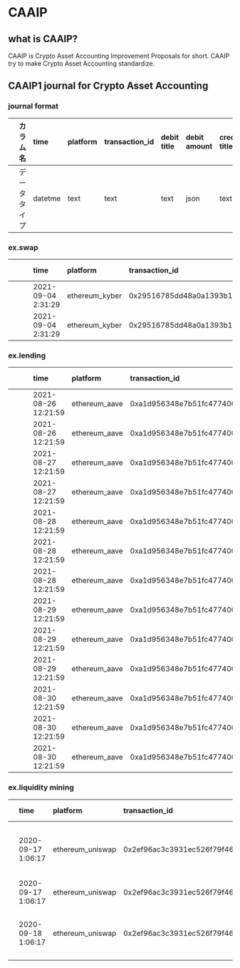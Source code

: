# CAAIP
## what is CAAIP?

CAAIP is Crypto Asset Accounting Improvement Proposals for short.
CAAIP try to make Crypto Asset Accounting standardize.



## CAAIP1 journal for Crypto Asset Accounting

### journal format

| |カラム名|time|platform|transaction_id|debit title|debit amount|credit title|credit amount|comment|
|:----|:----|:----|:----|:----|:----|:----|:----|:----|:----|
| |データタイプ|datetme|text|text|text|json|text|json|text|

### ex.swap


| | | |time|platform|transaction_id|debit title|debit amount|credit title|credit amount|comment|
|:----|:----|:----|:----|:----|:----|:----|:----|:----|:----|:----|
| | | |2021-09-04 2:31:29|ethereum_kyber|0x29516785dd48a0a1393b169f2c2440985285ee1d8c7c456f03d44b73d0e6db03|SPOT|{0xb4efd85c19999d84251304bda99e90b92300bd93:105.80922530000567705}|SPOT|{0xdac17f958d2ee523a2206206994597c13d831ec7:2250}|105.80922530000567705RPL購入 2250USDT売却|
| | | |2021-09-04 2:31:29|ethereum_kyber|0x29516785dd48a0a1393b169f2c2440985285ee1d8c7c456f03d44b73d0e6db03|FEE|{ETH:0.00001}|SPOT|{ETH:0.00001}|0.00001ETH手数料支払|

### ex.lending


| | | |time|platform|transaction_id|debit title|debit amount|credit title|credit amount|comment|
|:----|:----|:----|:----|:----|:----|:----|:----|:----|:----|:----|
| | | |2021-08-26 12:21:59|ethereum_aave|0xa1d956348e7b51fc47740082e2711e59ee152b7af0787455e99f3cd684b57264|CREDIT|{0xdac17f958d2ee523a2206206994597c13d831ec7:50000}|SPOT|{0xdac17f958d2ee523a2206206994597c13d831ec7:50000}|50000USDT貸出|
| | | |2021-08-26 12:21:59|ethereum_aave|0xa1d956348e7b51fc47740082e2711e59ee152b7af0787455e99f3cd684b57264|FEE|{ETH:0.00001}|SPOT|{ETH:0.00001}|0.00001ETH手数料支払|
| | | |2021-08-27 12:21:59|ethereum_aave|0xa1d956348e7b51fc47740082e2711e59ee152b7af0787455e99f3cd684b57265|SPOT|{0xa0b86991c6218b36c1d19d4a2e9eb0ce3606eb48:30000}|DEBT|{0xa0b86991c6218b36c1d19d4a2e9eb0ce3606eb48:30000}|30000USDC借入|
| | | |2021-08-27 12:21:59|ethereum_aave|0xa1d956348e7b51fc47740082e2711e59ee152b7af0787455e99f3cd684b57265|FEE|{ETH:0.00001}|SPOT|{ETH:0.00001}|0.00001ETH手数料支払|
| | | |2021-08-28 12:21:59|ethereum_aave|0xa1d956348e7b51fc47740082e2711e59ee152b7af0787455e99f3cd684b57266|DEBT|{0xa0b86991c6218b36c1d19d4a2e9eb0ce3606eb48:15000}|SPOT|{0xa0b86991c6218b36c1d19d4a2e9eb0ce3606eb48:15000}|15000USDC返済|
| | | |2021-08-28 12:21:59|ethereum_aave|0xa1d956348e7b51fc47740082e2711e59ee152b7af0787455e99f3cd684b57266|INTEREST|{0xa0b86991c6218b36c1d19d4a2e9eb0ce3606eb48:100}|SPOT|{0xa0b86991c6218b36c1d19d4a2e9eb0ce3606eb48:100}|100USDC支払利息|
| | | |2021-08-28 12:21:59|ethereum_aave|0xa1d956348e7b51fc47740082e2711e59ee152b7af0787455e99f3cd684b57266|FEE|{ETH:0.00001}|SPOT|{ETH:0.00001}|0.00001ETH手数料支払|
| | | |2021-08-29 12:21:59|ethereum_aave|0xa1d956348e7b51fc47740082e2711e59ee152b7af0787455e99f3cd684b57267|DEBT|{0xa0b86991c6218b36c1d19d4a2e9eb0ce3606eb48:15000}|SPOT|{0xa0b86991c6218b36c1d19d4a2e9eb0ce3606eb48:15000}|15000USDC返済|
| | | |2021-08-29 12:21:59|ethereum_aave|0xa1d956348e7b51fc47740082e2711e59ee152b7af0787455e99f3cd684b57267|INTEREST|{0xa0b86991c6218b36c1d19d4a2e9eb0ce3606eb48:50}|SPOT|{0xa0b86991c6218b36c1d19d4a2e9eb0ce3606eb48:50}|50USDC支払利息|
| | | |2021-08-29 12:21:59|ethereum_aave|0xa1d956348e7b51fc47740082e2711e59ee152b7af0787455e99f3cd684b57267|FEE|{ETH:0.00001}|SPOT|{ETH:0.00001}|0.00001ETH手数料支払|
| | | |2021-08-30 12:21:59|ethereum_aave|0xa1d956348e7b51fc47740082e2711e59ee152b7af0787455e99f3cd684b57268|SPOT|{0xdac17f958d2ee523a2206206994597c13d831ec7:50000}|CREDIT|{0xdac17f958d2ee523a2206206994597c13d831ec7:50000}|50000USDT引出|
| | | |2021-08-30 12:21:59|ethereum_aave|0xa1d956348e7b51fc47740082e2711e59ee152b7af0787455e99f3cd684b57268|SPOT|{0xdac17f958d2ee523a2206206994597c13d831ec7:100}|INTEREST|{0xdac17f958d2ee523a2206206994597c13d831ec7:100}|100USDC受取利息|
| | | |2021-08-30 12:21:59|ethereum_aave|0xa1d956348e7b51fc47740082e2711e59ee152b7af0787455e99f3cd684b57268|FEE|{ETH:0.00001}|SPOT|{ETH:0.00001}|0.00001ETH手数料支払|


### ex.liquidity mining

| |time|platform|transaction_id|debit title|debit amount|credit title|credit amount|comment|
|:----|:----|:----|:----|:----|:----|:----|:----|:----|
| |2020-09-17 1:06:17|ethereum_uniswap|0x2ef96ac3c3931ec526f79f46574ea47f4689a66f27baba70e63bb0eb4f903075|CREDIT|{0xb4e16d0168e52d35cacd2c6185b44281ec28c9dc:0.000739829576124201}|SPOT|{0xa0b86991c6218b36c1d19d4a2e9eb0ce3606eb48:17800, 0xc02aaa39b223fe8d0a0e5c4f27ead9083c756cc2:46.868998574472280671}|17800USDCと46.868998574472280671ETHで流動性供給 0.000739829576124201UNI-V2取得|
| |2020-09-17 1:06:17|ethereum_uniswap|0x2ef96ac3c3931ec526f79f46574ea47f4689a66f27baba70e63bb0eb4f903075|FEE|{ETH:0.00001}|SPOT|{ETH:0.00001}|0.00001ETH手数料支払|
| |2020-09-18 1:06:17|ethereum_uniswap|0x2ef96ac3c3931ec526f79f46574ea47f4689a66f27baba70e63bb0eb4f903076|SPOT|{0xa0b86991c6218b36c1d19d4a2e9eb0ce3606eb48:9633.838015911801956111, 0xc02aaa39b223fe8d0a0e5c4f27ead9083c756cc2:24.34042978925406673407}|CREDIT|{0xb4e16d0168e52d35cacd2c6185b44281ec28c9dc:0.0004}|0.0004UNI-V2流動性供給解除 9633.838015911801956111USDCと24.34042978925406673407ETH引出|2020-09-18 1:06:17|ethereum_uniswap|0x2ef96ac3c3931ec526f79f46574ea47f4689a66f27baba70e63bb0eb4f903076|SPOT|{0xa0b86991c6218b36c1d19d4a2e9eb0ce3606eb48:8196.161984088198043889, 0xc02aaa39b223fe8d0a0e5c4f27ead9083c756cc2:21.02856878521821393693}|CREDIT|{0xb4e16d0168e52d35cacd2c6185b44281ec28c9dc:0.000339829576124201}|0.000339829576124201UNI-V2流動性供給解除 8196.161984088198043889USDCと21.02856878521821393693ETH引出|2020-09-18 1:06:17|ethereum_uniswap|0x2ef96ac3c3931ec526f79f46574ea47f4689a66f27baba70e63bb0eb4f903076|FEE|{ETH:0.00001}|SPOT|{ETH:0.00001}|0.00001ETH手数料支払|



